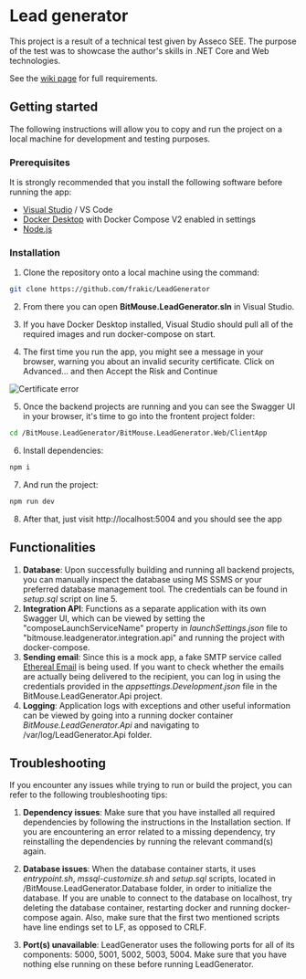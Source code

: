 # Lead generator

This project is a result of a technical test given by Asseco SEE. The purpose of the test was to showcase the author's skills in .NET Core and Web technologies.

See the [wiki page](https://github.com/frakic/LeadGenerator/wiki/Requirements) for full requirements.

## Getting started

The following instructions will allow you to copy and run the project on a local machine for development and testing purposes.

### Prerequisites

It is strongly recommended that you install the following software before running the app:

- [Visual Studio](https://visualstudio.microsoft.com/) / VS Code
- [Docker Desktop](https://docs.docker.com/get-docker) with Docker Compose V2 enabled in settings
- [Node.js](https://nodejs.org/en/download)

### Installation

1.  Clone the repository onto a local machine using the command:

```bash
git clone https://github.com/frakic/LeadGenerator
```

2.  From there you can open **BitMouse.LeadGenerator.sln** in Visual Studio.

3.  If you have Docker Desktop installed, Visual Studio should pull all of the required images and run docker-compose on start.

4.  The first time you run the app, you might see a message in your browser, warning you about an invalid security certificate. Click on Advanced... and then Accept the Risk and Continue

![Certificate error](https://i.ibb.co/R6Dx50p/certErr.png)

5.  Once the backend projects are running and you can see the Swagger UI in your browser, it's time to go into the frontent project folder:

```bash
cd /BitMouse.LeadGenerator/BitMouse.LeadGenerator.Web/ClientApp
```

6.  Install dependencies:

```bash
npm i
```

7.  And run the project:

```bash
npm run dev
```

8.  After that, just visit http://localhost:5004 and you should see the app

## Functionalities

1. **Database**: Upon successfully building and running all backend projects, you can manually inspect the database using MS SSMS or your preferred database management tool. The credentials can be found in _setup.sql_ script on line 5.
2. **Integration API**: Functions as a separate application with its own Swagger UI, which can be viewed by setting the "composeLaunchServiceName" property in _launchSettings.json_ file to "bitmouse.leadgenerator.integration.api" and running the project with docker-compose.
3. **Sending email**: Since this is a mock app, a fake SMTP service called [Ethereal Email](https://ethereal.email/login) is being used. If you want to check whether the emails are actually being delivered to the recipient, you can log in using the credentials provided in the _appsettings.Development.json_ file in the BitMouse.LeadGenerator.Api project.
4. **Logging**: Application logs with exceptions and other useful information can be viewed by going into a running docker container _BitMouse.LeadGenerator.Api_ and navigating to /var/log/LeadGenerator.Api folder.

## Troubleshooting

If you encounter any issues while trying to run or build the project, you can refer to the following troubleshooting tips:

1. **Dependency issues**: Make sure that you have installed all required dependencies by following the instructions in the Installation section. If you are encountering an error related to a missing dependency, try reinstalling the dependencies by running the relevant command(s) again.

2. **Database issues**: When the database container starts, it uses _entrypoint.sh_, _mssql-customize.sh_ and _setup.sql_ scripts, located in /BitMouse.LeadGenerator.Database folder, in order to initialize the database. If you are unable to connect to the database on localhost, try deleting the database container, restarting docker and running docker-compose again. Also, make sure that the first two mentioned scripts have line endings set to LF, as opposed to CRLF.

3. **Port(s) unavailable**: LeadGenerator uses the following ports for all of its components: 5000, 5001, 5002, 5003, 5004. Make sure that you have nothing else running on these before running LeadGenerator.
